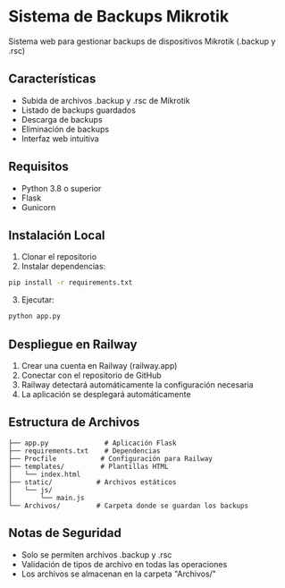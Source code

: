 # Sistema de Backups Mikrotik

Sistema web para gestionar backups de dispositivos Mikrotik (.backup y .rsc)

## Características

- Subida de archivos .backup y .rsc de Mikrotik
- Listado de backups guardados
- Descarga de backups
- Eliminación de backups
- Interfaz web intuitiva

## Requisitos

- Python 3.8 o superior
- Flask
- Gunicorn

## Instalación Local

1. Clonar el repositorio
2. Instalar dependencias:
```bash
pip install -r requirements.txt
```
3. Ejecutar:
```bash
python app.py
```

## Despliegue en Railway

1. Crear una cuenta en Railway (railway.app)
2. Conectar con el repositorio de GitHub
3. Railway detectará automáticamente la configuración necesaria
4. La aplicación se desplegará automáticamente

## Estructura de Archivos

```
├── app.py              # Aplicación Flask
├── requirements.txt    # Dependencias
├── Procfile           # Configuración para Railway
├── templates/         # Plantillas HTML
│   └── index.html
├── static/           # Archivos estáticos
│   └── js/
│       └── main.js
└── Archivos/         # Carpeta donde se guardan los backups
```

## Notas de Seguridad

- Solo se permiten archivos .backup y .rsc
- Validación de tipos de archivo en todas las operaciones
- Los archivos se almacenan en la carpeta "Archivos/"
